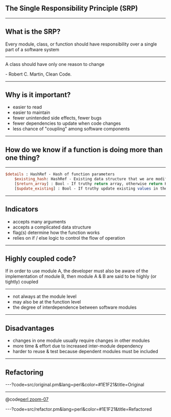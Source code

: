 ## The Single Responsibility Principle (SRP)

---

## What is the SRP?

Every module, class, or function should have responsibility over a single part of a software system

--- 

A class should have only one reason to change

\- Robert C. Martin, Clean Code.

---

## Why is it important?

* easier to read
* easier to maintain
* fewer unintended side effects, fewer bugs
* fewer dependencies to update when code changes
* less chance of "coupling" among software components

---

## How do we know if a function is doing more than one thing?

---

```perl
$details : HashRef - Hash of function parameters
	$existing_hash: HashRef - Existing data structure that we are modifying
	[$return_array] : Bool - If truthy return array, otherwise return HashRef
	[$update_existing] : Bool - If truthy update existing values in the database
```

---

## Indicators

* accepts many arguments
* accepts a complicated data structure
* flag(s) determine how the function works
* relies on if / else logic to control the flow of operation

---

## Highly coupled code?

If in order to use module A, the developer must also be aware of the implementation of module B, then module A & B are said to be highly (or tightly) coupled

---

* not always at the module level
* may also be at the function level
* the degree of interdependence between software modules

---

## Disadvantages 

* changes in one module usually require changes in other modules
* more time & effort due to increased inter-module dependency
* harder to reuse & test because dependent modules must be included

---

## Refactoring

---?code=src/original.pm&lang=perl&color=#1E1F21&title=Original

---

@code[perl zoom-07](src/original.pm)

---?code=src/refactor.pm&lang=perl&color=#1E1F21&title=Refactored

